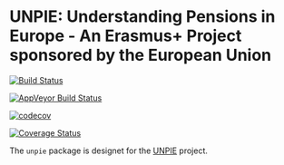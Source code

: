 UNPIE: Understanding Pensions in Europe - An Erasmus+ Project sponsored by the European Union
========================================================

[![Build Status](https://travis-ci.org/eaoestergaard/UNPIE.svg?branch=master)](https://travis-ci.org/eaoestergaard/UNPIE)

[![AppVeyor Build Status](https://ci.appveyor.com/api/projects/status/github/eaoestergaard/UNPIE?branch=master&svg=true)](https://ci.appveyor.com/project/eaoestergaard/UNPIE)

[![codecov](https://codecov.io/gh/eaoestergaard/UNPIE/branch/master/graph/badge.svg)](https://codecov.io/gh/eaoestergaard/UNPIE)

[![Coverage Status](https://coveralls.io/repos/github/eaoestergaard/UNPIE/badge.svg?branch=master)](https://coveralls.io/github/eaoestergaard/UNPIE?branch=master)

The `unpie` package  is designet for the [UNPIE](http://pensionsineurope.eu/) project.
